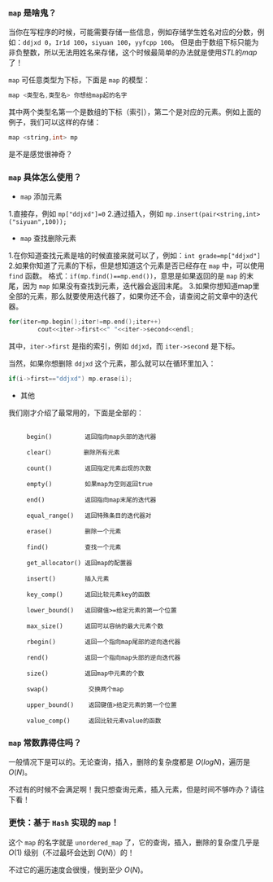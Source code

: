 ### `map` 是啥鬼？

当你在写程序的时候，可能需要存储一些信息，例如存储学生姓名对应的分数，例如：```ddjxd 0```，```Ir1d 100```，```siyuan 100```，```yyfcpp 100```。
但是由于数组下标只能为非负整数，所以无法用姓名来存储，这个时候最简单的办法就是使用$STL$的$map$了！

`map` 可任意类型为下标，下面是 `map` 的模型：
```cpp
map <类型名,类型名> 你想给map起的名字
```
其中两个类型名第一个是数组的下标（索引），第二个是对应的元素。例如上面的例子，我们可以这样的存储：
```cpp
map <string,int> mp
```
是不是感觉很神奇？

### `map`  具体怎么使用？

- `map` 添加元素

1.直接存，例如 `mp["ddjxd"]=0`
2.通过插入，例如 `mp.insert(pair<string,int>("siyuan",100));`

- `map` 查找删除元素

1.在你知道查找元素是啥的时候直接来就可以了，例如：`int grade=mp["ddjxd"]`
2.如果你知道了元素的下标，但是想知道这个元素是否已经存在 `map` 中，可以使用 `find` 函数。
格式：`if(mp.find()==mp.end())`，意思是如果返回的是 `map` 的末尾，因为 `map` 如果没有查找到元素，迭代器会返回末尾。
3.如果你想知道map里全部的元素，那么就要使用迭代器了，如果你还不会，请查阅之前文章中的迭代器。
```cpp
for(iter=mp.begin();iter!=mp.end();iter++)
        cout<<iter->first<<" "<<iter->second<<endl;
```
其中，`iter->first` 是指的索引，例如 `ddjxd`，而 `iter->second` 是下标。

当然，如果你想删除 `ddjxd` 这个元素，那么就可以在循环里加入：
```cpp
if(i->first=="ddjxd") mp.erase(i);
```

- 其他

我们刚才介绍了最常用的，下面是全部的：

```

     begin()         返回指向map头部的迭代器

     clear(）        删除所有元素

     count()         返回指定元素出现的次数

     empty()         如果map为空则返回true

     end()           返回指向map末尾的迭代器

     equal_range()   返回特殊条目的迭代器对

     erase()         删除一个元素

     find()          查找一个元素

     get_allocator() 返回map的配置器

     insert()        插入元素

     key_comp()      返回比较元素key的函数

     lower_bound()   返回键值>=给定元素的第一个位置

     max_size()      返回可以容纳的最大元素个数

     rbegin()        返回一个指向map尾部的逆向迭代器

     rend()          返回一个指向map头部的逆向迭代器

     size()          返回map中元素的个数

     swap()           交换两个map

     upper_bound()    返回键值>给定元素的第一个位置

     value_comp()     返回比较元素value的函数
```

### `map` 常数靠得住吗？

一般情况下是可以的。无论查询，插入，删除的复杂度都是 $O(logN)$，遍历是 $O(N)$。

不过有的时候不会满足啊！我只想查询元素，插入元素，但是时间不够咋办？请往下看！

### 更快：基于 `Hash` 实现的 `map`！

这个 `map` 的名字就是 `unordered_map` 了，它的查询，插入，删除的复杂度几乎是 $O(1)$ 级别（不过最坏会达到 $O(N)$）的！

不过它的遍历速度会很慢，慢到至少 $O(N)$。
